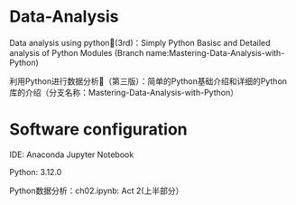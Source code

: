 # Data-Analysis
Data analysis using python📖(3rd)：Simply Python Basisc and Detailed analysis of Python Modules (Branch name:Mastering-Data-Analysis-with-Python)

利用Python进行数据分析📖（第三版）：简单的Python基础介绍和详细的Python库的介绍（分支名称：Mastering-Data-Analysis-with-Python）

# Software configuration
IDE: Anaconda Jupyter Notebook

Python: 3.12.0

Python数据分析：ch02.ipynb: Act 2(上半部分）
